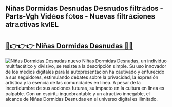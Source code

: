 ## Niñas Dormidas Desnudas D𝚎sn𝚞dos filtr𝚊dos - Parts-Vgh Vid𝚎os f𝚘tos - N𝚞evas filtr𝚊ciones atr𝚊ctivas kvlEL

# <h2><a href="http://mbapch.tromn.icu/?c=Ni%c3%b1as+Dormidas+Desnudas">🔗👉👉👉 Niñas Dormidas Desnudas 🔗🔗</a></h2>

[![Niñas Dormidas Desnudas nuevo](https://i.imgur.com/pEAQMta.gif)](http://mbapch.tromn.icu/?c=Ni%c3%b1as+Dormidas+Desnudas)
Niñas Dormidas Desnudas, un individuo multifacético y divisivo, se resiste a la descripción simple. Su uso innovador de los medios digitales para la autopresentación ha cautivado y enfurecido a sus seguidores, estimulando debates sobre la privacidad, la expresión artística y la esencia de las comunidades en línea. A pesar de la incertidumbre de sus acciones futuras, su impacto en la cultura en línea es palpable. Con un espíritu inquebrantable y un atractivo innegable, el alcance de Niñas Dormidas Desnudas en el universo digital es ilimitado.
